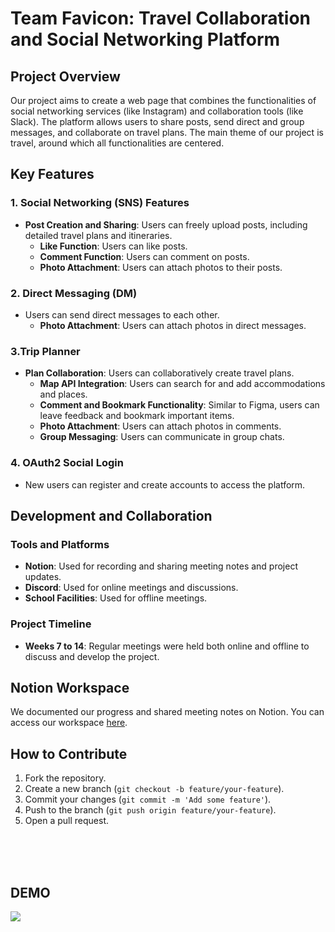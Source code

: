 # Team Favicon: Travel Collaboration and Social Networking Platform

## Project Overview
Our project aims to create a web page that combines the functionalities of social networking services (like Instagram) and collaboration tools (like Slack). The platform allows users to share posts, send direct and group messages, and collaborate on travel plans. The main theme of our project is travel, around which all functionalities are centered.

## Key Features

### 1. Social Networking (SNS) Features
- **Post Creation and Sharing**: Users can freely upload posts, including detailed travel plans and itineraries.
  - **Like Function**: Users can like posts.
  - **Comment Function**: Users can comment on posts.
  - **Photo Attachment**: Users can attach photos to their posts.

 ### 2. Direct Messaging (DM)
- Users can send direct messages to each other.
  - **Photo Attachment**: Users can attach photos in direct messages.

### 3.Trip Planner
- **Plan Collaboration**: Users can collaboratively create travel plans.
  - **Map API Integration**: Users can search for and add accommodations and places.
  - **Comment and Bookmark Functionality**: Similar to Figma, users can leave feedback and bookmark important items.
  - **Photo Attachment**: Users can attach photos in comments.
  - **Group Messaging**: Users can communicate in group chats.

 ### 4. OAuth2 Social Login
- New users can register and create accounts to access the platform.

## Development and Collaboration

### Tools and Platforms
- **Notion**: Used for recording and sharing meeting notes and project updates.
- **Discord**: Used for online meetings and discussions.
- **School Facilities**: Used for offline meetings.

### Project Timeline
- **Weeks 7 to 14**: Regular meetings were held both online and offline to discuss and develop the project.

## Notion Workspace
We documented our progress and shared meeting notes on Notion. You can access our workspace [here](https://band-bumper-912.notion.site/c947efb4d59b4f79a487b31923cc47a8?pvs=74).

## How to Contribute
1. Fork the repository.
2. Create a new branch (`git checkout -b feature/your-feature`).
3. Commit your changes (`git commit -m 'Add some feature'`).
4. Push to the branch (`git push origin feature/your-feature`).
5. Open a pull request.

<br/>
<br/>
<br/>

## DEMO
<img src="https://github.com/user-attachments/assets/e8ef616a-5f79-49c3-a48f-64b697f02e47">
